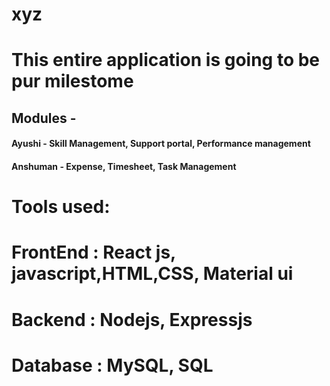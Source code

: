 # xyz

# This entire application is going to be pur milestome 
## Modules - 

#### Ayushi - Skill Management, Support portal, Performance management
#### Anshuman - Expense, Timesheet, Task Management

# Tools used:
# FrontEnd : React js, javascript,HTML,CSS, Material ui 
# Backend : Nodejs, Expressjs
# Database : MySQL, SQL
